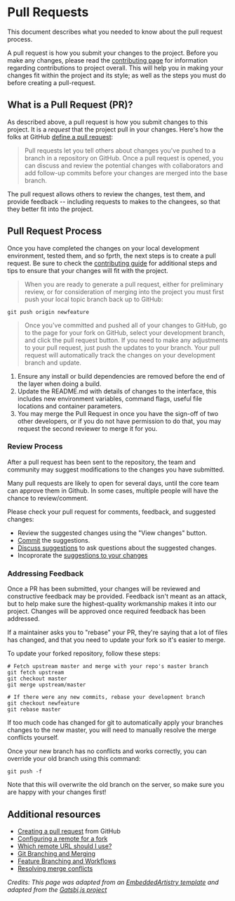 # Pull Requests

This document describes what you needed to know about the pull request process.

A pull request is how you submit your changes to the project.
Before you make any changes, please read the [contributing page](CONTRIBUTING.md)
for information regarding contributions to project overall.  This will help you
in making your changes fit within the project and its style; as well as the
steps you must do before creating a pull-request.


## What is a Pull Request (PR)?

As described above, a pull request is how you submit changes to this project.
It is a _request_ that the project pull in your changes.  Here's how the folks
at GitHub [define a pull request][0]:

> Pull requests let you tell others about changes you've pushed to a branch in
> a repository on GitHub. Once a pull request is opened, you can discuss and
> review the potential changes with collaborators and add follow-up commits
> before your changes are merged into the base branch.

The pull request allows others to review the changes, test them, and provide
feedback -- including requests to makes to the changees, so that they better
fit into the project.

<a name="pull-request-process"></a>
## Pull Request Process

Once you have completed the changes on your local development environment,
tested them, and so fprth, the next steps is to create a pull request.
Be sure to check the [contributing guide](CONTRIBUTING.md) for additional
steps and tips to ensure that your changes will fit with the project.

> When you are ready to generate a pull request, either for preliminary review,
> or for consideration of merging into the project you must first push your
> local topic branch back up to GitHub:

```
git push origin newfeature
```



> Once you've committed and pushed all of your changes to GitHub, go to the
> page for your fork on GitHub, select your development branch, and click the
> pull request button. If you need to make any adjustments to your pull
> request, just push the updates to your branch. Your pull request will
> automatically track the changes on your development branch and update.

1. Ensure any install or build dependencies are removed before the end of the
   layer when doing a build.
2. Update the README.md with details of changes to the interface, this includes new environment
   variables, command flags, useful file locations and container parameters.
3. You may merge the Pull Request in once you have the sign-off of two other
   developers, or if you do not have permission to do that, you may request the
   second reviewer to merge it for you.

### Review Process

After a pull request has been sent to the repository, the team and community
may suggest modifications to the changes you have submitted.

Many pull requests are likely to open for several days, until the core team
can approve them in Github.  In some cases, multiple people will have the
chance to review/comment. 

Please check your pull request for comments, feedback, and suggested changes:

- Review the suggested changes using the "View changes" button.
- [Commit](https://help.github.com/en/articles/incorporating-feedback-in-your-pull-request#applying-suggested-changes) the suggestions.
- [Discuss suggestions](https://help.github.com/en/articles/about-conversations-on-github) to ask questions about the suggested changes.
- Incoprorate the [suggestions to your changes](https://help.github.com/en/articles/incorporating-feedback-in-your-pull-request)


### Addressing Feedback

Once a PR has been submitted, your changes will be reviewed and constructive
feedback may be provided. Feedback isn't meant as an attack, but to help make
sure the highest-quality workmanship makes it into our project. Changes will be
approved once required feedback has been addressed.


If a maintainer asks you to "rebase" your PR, they're saying that a lot of
files has changed, and that you need to update your fork so it's easier to
merge.

To update your forked repository, follow these steps:

```
# Fetch upstream master and merge with your repo's master branch
git fetch upstream
git checkout master
git merge upstream/master

# If there were any new commits, rebase your development branch
git checkout newfeature
git rebase master
```

If too much code has changed for git to automatically apply your branches
changes to the new master, you will need to manually resolve the merge
conflicts yourself.

Once your new branch has no conflicts and works correctly, you can override
your old branch using this command:

```
git push -f
```

Note that this will overwrite the old branch on the server, so make sure you
are happy with your changes first!


## Additional resources

- [Creating a pull request](https://help.github.com/en/articles/creating-a-pull-request) from GitHub
- [Configuring a remote for a fork](https://help.github.com/en/articles/configuring-a-remote-for-a-fork)
- [Which remote URL should I use?](https://help.github.com/en/articles/which-remote-url-should-i-use)
- [Git Branching and Merging](https://git-scm.com/book/en/v2/Git-Branching-Basic-Branching-and-Merging)
- [Feature Branching and Workflows](https://git-scm.com/book/en/v1/Git-Branching-Branching-Workflows)
- [Resolving merge conflicts](https://help.github.com/en/articles/resolving-a-merge-conflict-on-github)


[0]: https://help.github.com/en/articles/about-pull-requests
[1]: http://tbaggery.com/2008/04/19/a-note-about-git-commit-messages.html


_Credits: This page was adapted from an [EmbeddedArtistry template](https://github.com/embeddedartistry/embedded-resources/blob/master/docs/)_
_and adapted from the
[Gatsbj.js project](https://github.com/gatsbyjs/gatsby/blob/master/docs/contributing/)_
